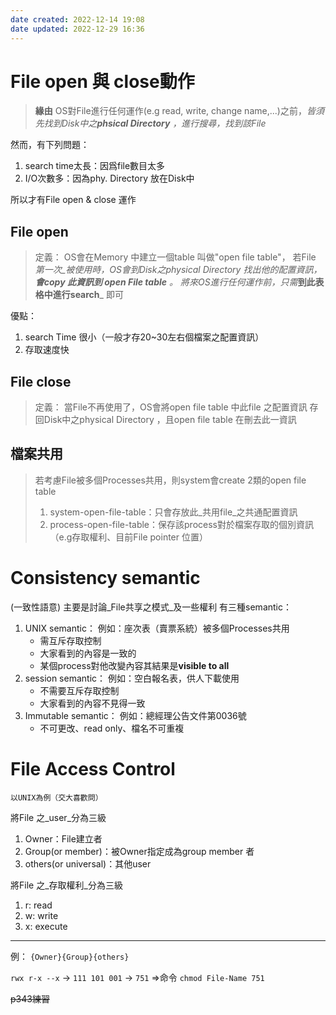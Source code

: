 ```yaml
---
date created: 2022-12-14 19:08
date updated: 2022-12-29 16:36
---
```


# File open 與 close動作

> **緣由**
> OS對File進行任何運作(e.g read, write, change name,...)之前，_皆須先找到Disk中之**phsical Directory** ，進行搜尋，找到該File_

然而，有下列問題：

1. search time太長：因爲file數目太多
2. I/O次數多：因為phy. Directory 放在Disk中

所以才有File open & close 運作

## File open

> 定義：
> OS會在Memory 中建立一個table 叫做"open file table"，
> 若File _第一次_被使用時，OS會到Disk之physical Directory 找出他的配置資訊，**會copy 此資訊到 open File table** 。
> 將來OS進行任何運作前，只需_**到此表格中進行search**_ 即可

優點：

1. search Time 很小（一般才存20~30左右個檔案之配置資訊）
2. 存取速度快

## File close

> 定義：
> 當File不再使用了，OS會將open file table 中此file 之配置資訊 存回Disk中之physical Directory ，且open file  table 在刪去此一資訊

## 檔案共用

> 若考慮File被多個Processes共用，則system會create 2類的open file table
>
> 1. system-open-file-table：只會存放此_共用file_之共通配置資訊
> 2. process-open-file-table：保存該process對於檔案存取的個別資訊 （e.g存取權利、目前File pointer 位置）

# Consistency semantic

(一致性語意)
主要是討論_File共享之模式_及一些權利
有三種semantic：

1. UNIX semantic：
   例如：座次表（賣票系統）被多個Processes共用
   - 需互斥存取控制
   - 大家看到的內容是一致的
   - 某個process對他改變內容其結果是**visible to all**
2. session semantic：
   例如：空白報名表，供人下載使用
   - 不需要互斥存取控制
   - 大家看到的內容不見得一致
3. Immutable semantic：
   例如：總經理公告文件第0036號
   - 不可更改、read only、檔名不可重複

# File Access Control

`以UNIX為例（交大喜歡問）`

將File 之_user_分為三級

1. Owner：File建立者
2. Group(or member)：被Owner指定成為group member 者
3. others(or universal)：其他user

將File 之_存取權利_分為三級

1. r: read
2. w: write
3. x: execute

---

例：
`{Owner}{Group}{others}`

`rwx r-x --x` -> `111 101 001` -> `751`
=>命令 `chmod File-Name 751`

~~p343練習~~
